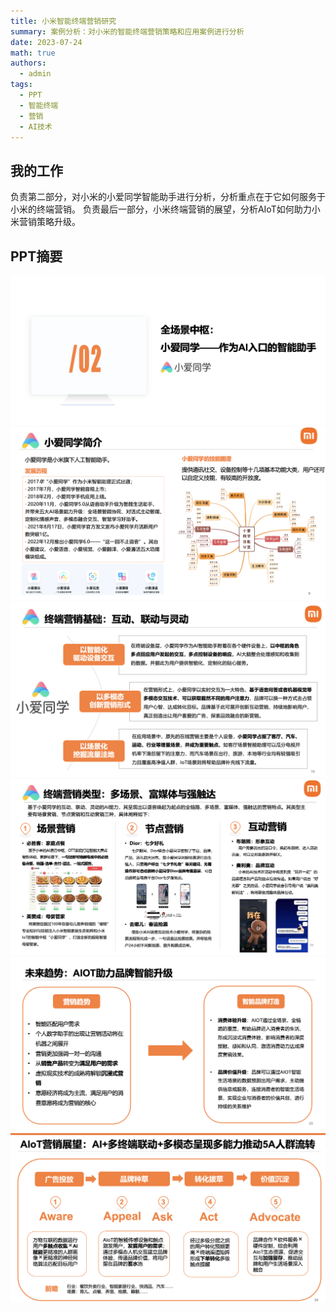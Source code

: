 ```yaml
---
title: 小米智能终端营销研究
summary: 案例分析：对小米的智能终端营销策略和应用案例进行分析
date: 2023-07-24
math: true
authors:
  - admin
tags:
  - PPT
  - 智能终端
  - 营销
  - AI技术
---
```


## 我的工作
 负责第二部分，对小米的小爱同学智能助手进行分析，分析重点在于它如何服务于小米的终端营销。
 负责最后一部分，小米终端营销的展望，分析AIoT如何助力小米营销策略升级。

## PPT摘要
  ![screen reader text](ppt1.jpg " ")
  ![screen reader text](ppt2.jpg " ")
  ![screen reader text](ppt3.jpg " ")
  ![screen reader text](ppt4.jpg " ")
  ![screen reader text](ppt5.jpg " ")
  ![screen reader text](ppt6.jpg " ")
